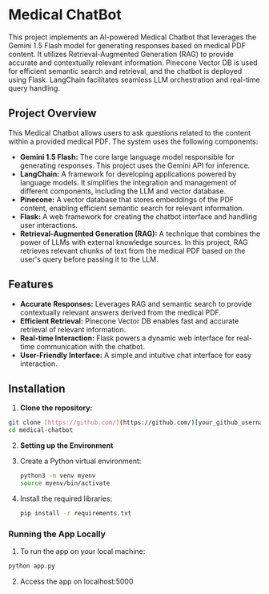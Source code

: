 # Medical ChatBot

This project implements an AI-powered Medical Chatbot that leverages the Gemini 1.5 Flash model for generating responses based on medical PDF content.  It utilizes Retrieval-Augmented Generation (RAG) to provide accurate and contextually relevant information.  Pinecone Vector DB is used for efficient semantic search and retrieval, and the chatbot is deployed using Flask.  LangChain facilitates seamless LLM orchestration and real-time query handling.

## Project Overview

This Medical Chatbot allows users to ask questions related to the content within a provided medical PDF.  The system uses the following components:

* **Gemini 1.5 Flash:** The core large language model responsible for generating responses.  This project uses the Gemini API for inference.
* **LangChain:**  A framework for developing applications powered by language models. It simplifies the integration and management of different components, including the LLM and vector database.
* **Pinecone:** A vector database that stores embeddings of the PDF content, enabling efficient semantic search for relevant information.
* **Flask:** A web framework for creating the chatbot interface and handling user interactions.
* **Retrieval-Augmented Generation (RAG):** A technique that combines the power of LLMs with external knowledge sources.  In this project, RAG retrieves relevant chunks of text from the medical PDF based on the user's query before passing it to the LLM.

## Features

* **Accurate Responses:** Leverages RAG and semantic search to provide contextually relevant answers derived from the medical PDF.
* **Efficient Retrieval:** Pinecone Vector DB enables fast and accurate retrieval of relevant information.
* **Real-time Interaction:** Flask powers a dynamic web interface for real-time communication with the chatbot.
* **User-Friendly Interface:**  A simple and intuitive chat interface for easy interaction.

## Installation

1. **Clone the repository:**

```bash
git clone [https://github.com/](https://github.com/)[your_github_username]/medical-chatbot.git  # Replace with your repo URL
cd medical-chatbot
```

2. **Setting up the Environment**

1. Create a Python virtual environment:
   ```bash
   python3 -m venv myenv
   source myenv/bin/activate
   ```

2. Install the required libraries:
   ```bash
   pip install -r requirements.txt
   ```

### Running the App Locally

1. To run the app on your local machine:

```bash
python app.py
```

2. Access the app on localhost:5000